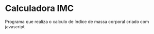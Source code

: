 # Calculadora IMC

Programa que realiza o calculo de índice de massa corporal criado com javascript
